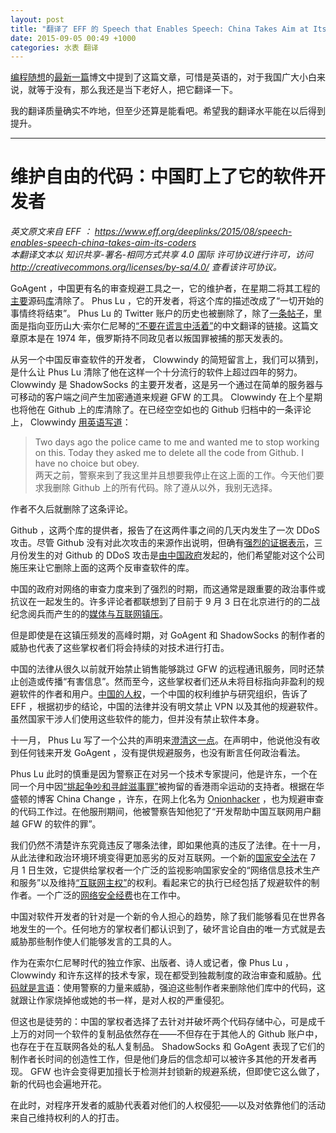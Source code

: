 ```yaml
---
layout: post
title: "翻译了 EFF 的 Speech that Enables Speech: China Takes Aim at Its Coders"
date: 2015-09-05 00:49 +1000
categories: 水表 翻译
---
```


[编程随想][program-think]的[最新一篇][newest-post]博文中提到了这篇文章，可惜是英语的，对于我国广大小白来说，就等于没有，那么我还是当下老好人，把它翻译一下。

我的翻译质量确实不咋地，但至少还算是能看吧。希望我的翻译水平能在以后得到提升。

[program-think]: http://program-think.blogspot.com.au/?m=1
[newest-post]: http://program-think.blogspot.com.au/2015/08/Technology-and-Freedom.html?m=1

---------------------

# 维护自由的代码：中国盯上了它的软件开发者

*英文原文来自 EFF ： <https://www.eff.org/deeplinks/2015/08/speech-enables-speech-china-takes-aim-its-coders>*  
*本翻译文本以 知识共享-署名-相同方式共享 4.0 国际 许可协议进行许可，访问 <http://creativecommons.org/licenses/by-sa/4.0/> 查看该许可协议。*

GoAgent ，中国更有名的审查规避工具之一，它的维护者，在星期二将其工程的[主要][1]源码[库][2]清除了。 Phus Lu ，它的开发者，将这个库的描述改成了“一切开始的事情终将结束”。 Phus Lu 的 Twitter 账户的历史也被删除了，除了[一条帖子][3]，里面是指向亚历山大·索尔仁尼琴的[“不要在谎言中活着”][4]的中文翻译的链接。这篇文章原本是在 1974 年，俄罗斯持不同政见者以叛国罪被捕的那天发表的。

从另一个中国反审查软件的开发者， Clowwindy 的简短留言上，我们可以猜到，是什么让 Phus Lu 清除了他在这样一个十分流行的软件上超过四年的努力。 Clowwindy 是 ShadowSocks 的主要开发者，这是另一个通过在简单的服务器与可移动的客户端之间产生加密通道来规避 GFW 的工具。 Clowwindy 在上个星期也将他在 Github 上的库清除了。在已经空空如也的 Github 归档中的一条评论上， Clowwindy [用英语写道][5]：

>	Two days ago the police came to me and wanted me to stop working on this. Today they asked me to delete all the code from Github. I have no choice but obey.  
>	两天之前，警察来到了我这里并且想要我停止在这上面的工作。今天他们要求我删除 Github 上的所有代码。除了遵从以外，我别无选择。

作者不久后就删除了这条评论。

Github ，这两个库的提供者，报告了在这两件事之间的几天内发生了一次 DDoS 攻击。尽管 Github 没有对此次攻击的来源作出说明，但确有[强烈的证据表示][6]，三月份发生的对 Github 的 DDoS 攻击是[由中国政府][7]发起的，他们希望能对这个公司施压来让它删除上面的这两个反审查软件的库。

中国的政府对网络的审查力度来到了强烈的时期，而这通常是跟重要的政治事件或抗议在一起发生的。许多评论者都联想到了目前于 9 月 3 日在北京进行的的二战纪念阅兵而产生的的[媒体与互联网镇压][8]。

但是即使是在这镇压频发的高峰时期，对 GoAgent 和 ShadowSocks 的制作者的威胁也代表了这些掌权者们将会持续的对技术进行打击。

中国的法律从很久以前就开始禁止销售能够跳过 GFW 的远程通讯服务，同时还禁止创造或传播“有害信息”。然而至今，这些掌权者们还从未将目标指向非盈利的规避软件的作者和用户。[中国的人权][9]，一个中国的权利维护与研究组织，告诉了 EFF ，根据初步的结论，中国的法律并没有明文禁止 VPN 以及其他的规避软件。虽然国家干涉人们使用这些软件的能力，但并没有禁止软件本身。

十一月， Phus Lu 写了一个公共的声明来[澄清这一点][10]。在声明中，他说他没有收到任何钱来开发 GoAgent ，没有提供规避服务，也没有断言任何政治看法。

Phus Lu 此时的慎重是因为警察正在对另一个技术专家提问，他是许东，一个在同一个月中因[“挑起争吵和寻衅滋事罪”][11]被拘留的香港雨伞运动的支持者。根据在华盛顿的博客 China Change ，许东，在网上化名为 [Onionhacker][12] ，也为规避审查的代码工作过。在他服刑期间，他被警察告知他犯了“开发帮助中国互联网用户翻越 GFW 的软件的罪”。

我们仍然不清楚许东究竟违反了哪条法律，即如果他真的违反了法律。在十一月，从此法律和政治环境环境变得更加恶劣的反对互联网。一个新的[国家安全法][13]在 7 月 1 日生效，它提供给掌权者一个广泛的监视影响国家安全的“网络信息技术生产和服务”以及维持[“互联网主权”][14]的权利。看起来它的执行已经包括了规避软件的制作者。一个广泛的[网络安全经费][15]也在工作中。

中国对软件开发者的针对是一个新的令人担心的趋势，除了我们能够看见在世界各地发生的一个。任何地方的掌权者们都认识到了，破坏言论自由的唯一方式就是去威胁那些制作使人们能够发言的工具的人。

作为在索尔仁尼琴时代的独立作家、出版者、诗人或记者，像 Phus Lu ， Clowwindy 和许东这样的技术专家，现在都受到独裁制度的政治审查和威胁。[代码就是言语][16]：使用警察的力量来威胁，强迫这些制作者来删除他们库中的代码，这就跟让作家烧掉他或她的书一样，是对人权的严重侵犯。

但这也是徒劳的：中国的掌权者选择了去针对并破坏两个代码存储中心，可是成千上万的对同一个软件的复制品依然存在——不但存在于其他人的 Github 账户中，也存在于在互联网各处的私人复制品。 ShadowSocks 和 GoAgent 表现了它们的制作者长时间的创造性工作，但是他们身后的信念却可以被许多其他的开发者再现。 GFW 也许会变得更加擅长于检测并封锁新的规避系统，但即使它这么做了，新的代码也会遍地开花。

在此时，对程序开发者的威胁代表着对他们的人权侵犯——以及对依靠他们的活动来自己维持权利的人的打击。

[1]:	https://github.com/phuslu/goagent/
[2]:	https://github.com/goagent/goagent
[3]:	https://twitter.com/phuslu/status/636186971631677440
[4]:	http://www.washingtonpost.com/wp-dyn/content/article/2008/08/04/AR2008080401822_pf.html
[5]:	https://en.greatfire.org/blog/2015/aug/chinese-developers-forced-delete-softwares-police
[6]:	https://citizenlab.org/2015/04/chinas-great-cannon/
[7]:	https://www.eff.org/deeplinks/2015/04/china-uses-unencrypted-websites-to-hijack-browsers-in-github-attack
[8]:	http://chinadigitaltimes.net/2015/08/beijing-shuts-commemoration-parade-rehearsal\
[9]:	http://www.hrichina.org/en
[10]:	http://www.chinagfw.org/2014/11/goagent.html
[11]:	http://chinachange.org/2014/11/12/young-it-professional-detained-for-developing-software-to-scale-gfw-of-china/
[12]:	https://twitter.com/onionhacker
[13]:	http://chinalawtranslate.com/2015nsl/?lang=en
[14]:	https://en.wikipedia.org/wiki/Network_Sovereignty
[15]:	http://chinalawtranslate.com/cybersecuritydraft/?lang=en
[16]:	https://www.eff.org/deeplinks/2015/04/remembering-case-established-code-speech